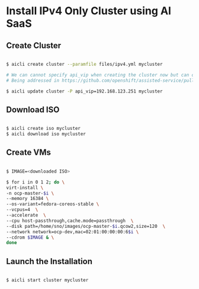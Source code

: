 # Install IPv4 Only Cluster using AI SaaS

## Create Cluster

~~~bash

$ aicli create cluster --paramfile files/ipv4.yml mycluster

# We can cannot specify api_vip when creating the cluster now but can only update the cluster later
# Being addressed in https://github.com/openshift/assisted-service/pull/3258

$ aicli update cluster -P api_vip=192.168.123.251 mycluster

~~~

## Download ISO

~~~bash

$ aicli create iso mycluster
$ aicli download iso mycluster

~~~

## Create VMs

~~~bash

$ IMAGE=<downloaded ISO>

$ for i in 0 1 2; do \
virt-install \
-n ocp-master-$i \
--memory 16384 \
--os-variant=fedora-coreos-stable \
--vcpus=4  \
--accelerate  \
--cpu host-passthrough,cache.mode=passthrough  \
--disk path=/home/sno/images/ocp-master-$i.qcow2,size=120  \
--network network=ocp-dev,mac=02:01:00:00:00:6$i \
--cdrom $IMAGE & \
done

~~~

## Launch the Installation

~~~bash

$ aicli start cluster mycluster

~~~
